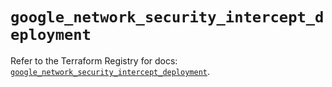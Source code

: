 # `google_network_security_intercept_deployment`

Refer to the Terraform Registry for docs: [`google_network_security_intercept_deployment`](https://registry.terraform.io/providers/hashicorp/google-beta/6.31.0/docs/resources/google_network_security_intercept_deployment).
